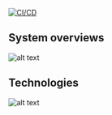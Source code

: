 [![CI/CD](https://github.com/stevelee2497/hoolicash-api/actions/workflows/config.yml/badge.svg)](https://github.com/stevelee2497/hoolicash-api/actions/workflows/config.yml)

## System overviews

![alt text](https://github.com/stevelee2497/hoolicash-api/tree/master/documents/class-diagrams.png)

## Technologies

![alt text](https://github.com/stevelee2497/hoolicash-api/tree/master/documents/technologies.png)